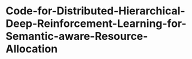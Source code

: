 # Code-for-Distributed-Hierarchical-Deep-Reinforcement-Learning-for-Semantic-aware-Resource-Allocation
